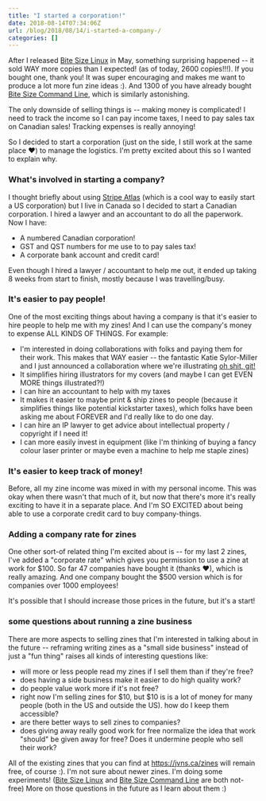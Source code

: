 ```yaml
---
title: "I started a corporation!"
date: 2018-08-14T07:34:06Z
url: /blog/2018/08/14/i-started-a-company-/
categories: []
---
```

 
After I released [Bite Size Linux](https://gum.co/bite-size-linux) in May, something surprising
happened -- it sold WAY more copies than I expected! (as of today, 2600 copies!!!). If you bought
one, thank you! It was super encouraging and makes me want to produce a lot more fun zine ideas :).
And 1300 of you have already bought [Bite Size Command Line](https://gum.co/bite-size-command-line),
which is similarly astonishing.
 
The only downside of selling things is -- making money is complicated! I need to track the income so
I can pay income taxes, I need to pay sales tax on Canadian sales! Tracking expenses is really
annoying! 
 
So I decided to start a corporation (just on the side, I still work at the same place ❤) to manage the
logistics. I'm pretty excited about this so I wanted to explain why. 
 
### What's involved in starting a company? 
 
I thought briefly about using [Stripe Atlas](https://stripe.com/atlas) (which is a cool way to easily start a US corporation) but I live in Canada so I decided to start a Canadian corporation. I hired a lawyer and an accountant to do all the paperwork. Now I have: 
 
* A numbered Canadian corporation! 
* GST and QST numbers for me use to to pay sales tax! 
* A corporate bank account and credit card! 
 
Even though I hired a lawyer / accountant to help me out, it ended up taking 8 weeks from start to
finish, mostly because I was travelling/busy.
 
### It's easier to pay people! 
 
One of the most exciting things about having a company is that it's easier to hire people to help me
with my zines! And I can use the company's money to expense ALL KINDS OF THINGS. For example: 
 
* I'm interested in doing collaborations with folks and paying them for their work. This makes that WAY easier -- the fantastic Katie Sylor-Miller and I just announced a collaboration where we're illustrating [oh shit, git!](https://ohshitgit.com/)
* It simplifies hiring illustrators for my covers (and maybe I can get EVEN MORE things illustrated?!) 
* I can hire an accountant to help with my taxes 
* It makes it easier to maybe print & ship zines to people (because it simplifies things like potential kickstarter taxes), which folks have been asking me about FOREVER and I'd really like to do one day.  
* I can hire an IP lawyer to get advice about intellectual property / copyright if I need it! 
* I can more easily invest in equipment (like I'm thinking of buying a fancy colour laser printer or maybe even a machine to help me staple zines) 
 
### It's easier to keep track of money! 
 
Before, all my zine income was mixed in with my personal income. This was okay when there wasn't
that much of it, but now that there's more it's really exciting to have it in a separate place. And
I'm SO EXCITED about being able to use a corporate credit card to buy company-things. 
 
### Adding a company rate for zines 
 
One other sort-of related thing I'm excited about is -- for my last 2 zines, I've added a "corporate
rate" which gives you permission to use a zine at work for $100. So far 47 companies have bought it
(thanks ❤), which is really amazing. And one company bought the $500 version which is for companies
over 1000 employees! 
 
It's possible that I should increase those prices in the future, but it's a start! 
 
### some questions about running a zine business 
 
There are more aspects to selling zines that I'm interested in talking about in the future --
reframing writing zines as a "small side business" instead of just a "fun thing" raises all kinds of
interesting questions like: 
 
* will more or less people read my zines if I sell them than if they're free? 
* does having a side business make it easier to do high quality work?
* do people value work more if it's not free? 
* right now I'm selling zines for $10, but $10 is is a lot of money for many people (both in the US and outside the US). how do I keep them accessible? 
* are there better ways to sell zines to companies? 
* does giving away really good work for free normalize the idea that work "should" be given away for free? Does it undermine people who sell their work? 
 
All of the existing zines that you can find at https://jvns.ca/zines will remain free, of course :).
I'm not sure about newer zines. I'm doing some experiments! ([Bite Size Linux](https://gum.co/bite-size-linux) and [Bite Size Command Line](https://gum.co/bite-size-command-line) are both not-free)
More on those questions in the future as I learn about them :)
